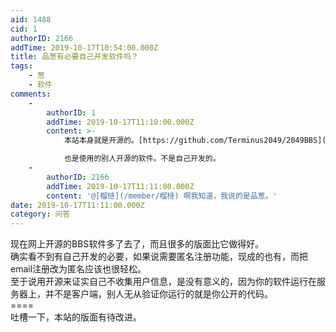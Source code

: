 ```yaml
---
aid: 1488
cid: 1
authorID: 2166
addTime: 2019-10-17T10:54:00.000Z
title: 品葱有必要自己开发软件吗？
tags:
    - 葱
    - 软件
comments:
    -
        authorID: 1
        addTime: 2019-10-17T11:10:00.000Z
        content: >-
            本站本身就是开源的。[https://github.com/Terminus2049/2049BBS](https://github.com/Terminus2049/2049BBS)  

            也是使用的别人开源的软件。不是自己开发的。
    -
        authorID: 2166
        addTime: 2019-10-17T11:11:00.000Z
        content: '@[榴梿](/member/榴梿) 啊我知道，我说的是品葱。'
date: 2019-10-17T11:11:00.000Z
category: 问答
---
```


现在网上开源的BBS软件多了去了，而且很多的版面比它做得好。  
确实看不到有自己开发的必要，如果说需要匿名注册功能，现成的也有，而把email注册改为匿名应该也很轻松。  
至于说用开源来证实自己不收集用户信息，是没有意义的，因为你的软件运行在服务器上，并不是客户端，别人无从验证你运行的就是你公开的代码。  
\====  
吐槽一下，本站的版面有待改进。
